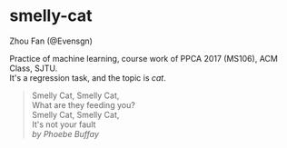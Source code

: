 # smelly-cat

Zhou Fan (@Evensgn)

Practice of machine learning, course work of PPCA 2017 (MS106), ACM Class, SJTU.  
It's a regression task, and the topic is *cat*.

> Smelly Cat, Smelly Cat,  
> What are they feeding you?  
> Smelly Cat, Smelly Cat,  
> It's not your fault  
> *by Phoebe Buffay*  
